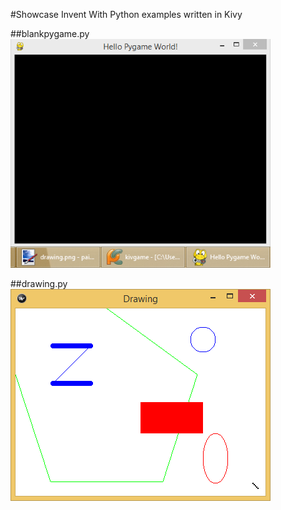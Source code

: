 
#Showcase Invent With Python examples written in Kivy

##blankpygame.py
![Alt text](showcase/blankpygame.png?raw=true "blankpygame.py")

##drawing.py
![Alt text](showcase/drawing.png?raw=true "drawing.py")